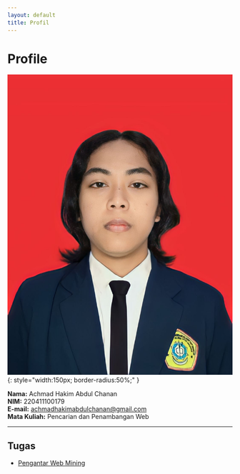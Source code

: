 ```yaml
---
layout: default
title: Profil
---
```


# Profile

![Foto Profil](images/y.jpg){: style="width:150px; border-radius:50%;" }

**Nama:** Achmad Hakim Abdul Chanan  
**NIM:** 220411100179  
**E-mail:** achmadhakimabdulchanan@gmail.com  
**Mata Kuliah:** Pencarian dan Penambangan Web  

---

## Tugas
- [Pengantar Web Mining](pengantar.md)
